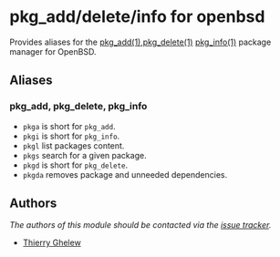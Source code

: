 pkg_add/delete/info for openbsd
======

Provides aliases for the [pkg_add(1)][1],[pkg_delete(1)][2] [pkg_info(1)][3]
package manager for OpenBSD.

Aliases
-------

### pkg_add, pkg_delete, pkg_info

  - `pkga` is short for `pkg_add`.
  - `pkgi` is short for `pkg_info`.
  - `pkgl` list packages content.
  - `pkgs` search for a given package.
  - `pkgd` is short for `pkg_delete`.
  - `pkgda` removes package and unneeded dependencies.

Authors
-------

*The authors of this module should be contacted via the [issue tracker][3].*

  - [Thierry Ghelew](https://github.com/tghelew)

[1]: http://man.openbsd.org/pkg_add
[2]: http://man.openbsd.org/pkg_delete
[3]: http://man.openbsd.org/pkg_info
